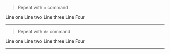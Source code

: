 > Repeat with `x` command

Line one
Line two
Line three
Line Four

---

> Repeat with `dd` command


Line one
Line two
Line three
Line Four


---


